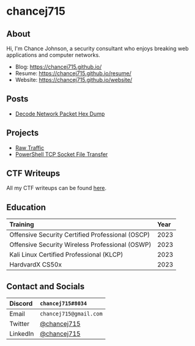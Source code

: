 # chancej715

## About
Hi, I'm Chance Johnson, a security consultant who enjoys breaking web applications and computer networks. 
- Blog: https://chancej715.github.io/
- Resume: https://chancej715.github.io/resume/
- Website: https://chancej715.github.io/website/

## Posts
- [Decode Network Packet Hex Dump](https://chancej715.github.io/2023/03/22/decode-network-packet-hex-dump.html)

## Projects
- [Raw Traffic](https://github.com/chancej715/raw-traffic)
- [PowerShell TCP Socket File Transfer](https://github.com/chancej715/powershell-tcp-socket-file-transfer)

## CTF Writeups
All my CTF writeups can be found [here](https://chancej715.github.io/writeups).

## Education
| Training                                        | Year |
|:------------------------------------------------|:-----|
| Offensive Security Certified Professional (OSCP)| 2023 |
| Offensive Security Wireless Professional (OSWP) | 2023 |
| Kali Linux Certified Professional (KLCP)        | 2023 |
| HardvardX CS50x                                 | 2023 |

## Contact and Socials
|Discord    |`chancej715#8034`                                       |
|:----------|:-------------------------------------------------------|
| Email     |`chancej715@gmail.com`                                  |
| Twitter   | [@chancej715](https://twitter.com/chancej715)          |
| LinkedIn  | [@chancej715](https://www.linkedin.com/in/chancej715/) |
